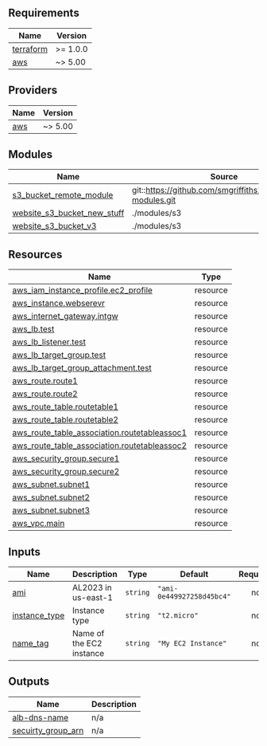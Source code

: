 <!-- BEGIN_TF_DOCS -->
## Requirements

| Name | Version |
|------|---------|
| <a name="requirement_terraform"></a> [terraform](#requirement\_terraform) | >= 1.0.0 |
| <a name="requirement_aws"></a> [aws](#requirement\_aws) | ~> 5.00 |

## Providers

| Name | Version |
|------|---------|
| <a name="provider_aws"></a> [aws](#provider\_aws) | ~> 5.00 |

## Modules

| Name | Source | Version |
|------|--------|---------|
| <a name="module_s3_bucket_remote_module"></a> [s3\_bucket\_remote\_module](#module\_s3\_bucket\_remote\_module) | git::https://github.com/smgriffiths144/terraform-modules.git | n/a |
| <a name="module_website_s3_bucket_new_stuff"></a> [website\_s3\_bucket\_new\_stuff](#module\_website\_s3\_bucket\_new\_stuff) | ./modules/s3 | n/a |
| <a name="module_website_s3_bucket_v3"></a> [website\_s3\_bucket\_v3](#module\_website\_s3\_bucket\_v3) | ./modules/s3 | n/a |

## Resources

| Name | Type |
|------|------|
| [aws_iam_instance_profile.ec2_profile](https://registry.terraform.io/providers/hashicorp/aws/latest/docs/resources/iam_instance_profile) | resource |
| [aws_instance.webserevr](https://registry.terraform.io/providers/hashicorp/aws/latest/docs/resources/instance) | resource |
| [aws_internet_gateway.intgw](https://registry.terraform.io/providers/hashicorp/aws/latest/docs/resources/internet_gateway) | resource |
| [aws_lb.test](https://registry.terraform.io/providers/hashicorp/aws/latest/docs/resources/lb) | resource |
| [aws_lb_listener.test](https://registry.terraform.io/providers/hashicorp/aws/latest/docs/resources/lb_listener) | resource |
| [aws_lb_target_group.test](https://registry.terraform.io/providers/hashicorp/aws/latest/docs/resources/lb_target_group) | resource |
| [aws_lb_target_group_attachment.test](https://registry.terraform.io/providers/hashicorp/aws/latest/docs/resources/lb_target_group_attachment) | resource |
| [aws_route.route1](https://registry.terraform.io/providers/hashicorp/aws/latest/docs/resources/route) | resource |
| [aws_route.route2](https://registry.terraform.io/providers/hashicorp/aws/latest/docs/resources/route) | resource |
| [aws_route_table.routetable1](https://registry.terraform.io/providers/hashicorp/aws/latest/docs/resources/route_table) | resource |
| [aws_route_table.routetable2](https://registry.terraform.io/providers/hashicorp/aws/latest/docs/resources/route_table) | resource |
| [aws_route_table_association.routetableassoc1](https://registry.terraform.io/providers/hashicorp/aws/latest/docs/resources/route_table_association) | resource |
| [aws_route_table_association.routetableassoc2](https://registry.terraform.io/providers/hashicorp/aws/latest/docs/resources/route_table_association) | resource |
| [aws_security_group.secure1](https://registry.terraform.io/providers/hashicorp/aws/latest/docs/resources/security_group) | resource |
| [aws_security_group.secure2](https://registry.terraform.io/providers/hashicorp/aws/latest/docs/resources/security_group) | resource |
| [aws_subnet.subnet1](https://registry.terraform.io/providers/hashicorp/aws/latest/docs/resources/subnet) | resource |
| [aws_subnet.subnet2](https://registry.terraform.io/providers/hashicorp/aws/latest/docs/resources/subnet) | resource |
| [aws_subnet.subnet3](https://registry.terraform.io/providers/hashicorp/aws/latest/docs/resources/subnet) | resource |
| [aws_vpc.main](https://registry.terraform.io/providers/hashicorp/aws/latest/docs/resources/vpc) | resource |

## Inputs

| Name | Description | Type | Default | Required |
|------|-------------|------|---------|:--------:|
| <a name="input_ami"></a> [ami](#input\_ami) | AL2023 in us-east-1 | `string` | `"ami-0e449927258d45bc4"` | no |
| <a name="input_instance_type"></a> [instance\_type](#input\_instance\_type) | Instance type | `string` | `"t2.micro"` | no |
| <a name="input_name_tag"></a> [name\_tag](#input\_name\_tag) | Name of the EC2 instance | `string` | `"My EC2 Instance"` | no |

## Outputs

| Name | Description |
|------|-------------|
| <a name="output_alb-dns-name"></a> [alb-dns-name](#output\_alb-dns-name) | n/a |
| <a name="output_secuirty_group_arn"></a> [secuirty\_group\_arn](#output\_secuirty\_group\_arn) | n/a |
<!-- END_TF_DOCS -->